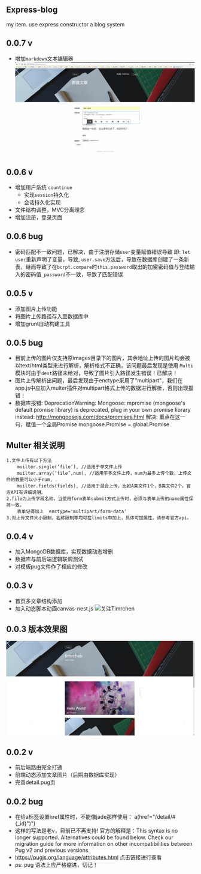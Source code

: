 ## Express-blog
my item. use express constructor a blog system

## 0.0.7 v
*   增加`markdown`文本编辑器
![关注Timrchen](https://github.com/TimRChen/photoRepo/blob/master/2017_02.gif)

## 0.0.6 v
*   增加用户系统 `countinue`
    *   实现`session`持久化
    *   会话持久化实现
*   文件结构调整，MVC分离理念
*   增加注册，登录页面

## 0.0.6 bug
*   密码匹配不一致问题，已解决，由于注册存储`user`变量赋值错误导致 即: `let user`重新声明了变量，导致, `user.save`方法后，导致在数据库创建了一条新表，继而导致了在`bcrpt.compare`时`this.password`取出的加密密码值与登陆输入的密码值`_password`不一致，导致了匹配错误

## 0.0.5 v
*   添加图片上传功能
*   将图片上传路径存入至数据库中
*   增加grunt自动构建工具

## 0.0.5 bug 
*   目前上传的图片仅支持原images目录下的图片，其余地址上传的图片均会被以text/html类型来进行解析，解析格式不正确，该问题最后发现是使用 `Multi` 模块时由于`dest`路径未给对，导致了图片引入路径发生错误！已解决！
*   图片上传解析出问题，最后发现由于enctype采用了"multipart"，我们在app.js中应加入multer插件对multipart格式上传的数据进行解析，否则出现报错！
*   数据库报错: DeprecationWarning: Mongoose: mpromise (mongoose's default promise library) is deprecated, plug in your own promise library instead: http://mongoosejs.com/docs/promises.html 解决: 重点在这一句，赋值一个全局Promise
mongoose.Promise = global.Promise

## Multer 相关说明
    1.文件上传有以下方法
        muilter.single(‘file’), //适用于单文件上传
        muilter.array(‘file’,num), //适用于多文件上传，num为最多上传个数，上传文件的数量可以小于num,
        muilter.fields(fields), //适用于混合上传，比如A类文件1个，B类文件2个。官方API有详细说明。
    2.file为上传字段名称，当使用form表单submit方式上传时，必须与表单上传的name属性保持一致。
        表单记得加上  enctype='multipart/form-data'
    3.对上传文件大小限制，名称限制等均可在limits中加上，具体可加属性，请参考官方api。

## 0.0.4 v
*   加入MongoDB数据库，实现数据动态增删
*   数据库与前后端逻辑联调测试
*   对模板pug文件作了相应的修改

## 0.0.3 v
*   首页多文章结构添加
*   加入动态脚本动画canvas-nest.js
![关注Timrchen](https://github.com/TimRChen/photoRepo/blob/master/2017_01.gif)

## 0.0.3 版本效果图

![关注Timrchen](https://raw.githubusercontent.com/TimRChen/photoRepo/master/20170417134315.png)

## 0.0.2 v
*   前后端路由完全打通
*   前端动态添加文章图片（后期由数据库实现）
*   完善detail.pug页

## 0.0.2 bug
*   在给a标签设置href属性时，不能像jade那样使用： a(href="/detail/#{_id}")")
*   这样的写法是老v，目前已不再支持! 官方的解释是：This syntax is no longer supported. Alternatives could be found below. Check our migration guide for more information on other incompatibilities between Pug v2 and previous versions.
*   https://pugjs.org/language/attributes.html 点击链接进行查看
*   ps: pug 语法上应严格缩进，切记！
